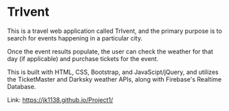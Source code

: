 # TrIvent

This is a travel web application called TrIvent, and the primary purpose is to search for events happening in a particular city. 

Once the event results populate, the user can check the weather for that day (if applicable) and purchase tickets for the event.

This is built with HTML, CSS, Bootstrap, and JavaScipt/jQuery, and utilizes the TicketMaster and Darksky weather APIs, along with Firebase's Realtime Database.

Link: https://jk1138.github.io/Project1/
